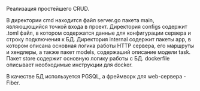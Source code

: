 Реализация простейшего CRUD.

В директории cmd находится файл server.go пакета main, являющющийся точкой входа в проект.
Директория configs содержит .toml файл, в котором содержатся данные для конфигурации сервера и строку подключения к БД.
Директория internal содержит пакеты app, в котором описана основная логика работы HTTP сервера, его маршруты и хендлеры, а также пакет models, содержаший описание модели task.
Пакет store содержит основную логику работы с БД.
dockerfile описывает необходимые инструкции для docker.

В качестве БД используется PGSQL, а фреймворк для web-сервера - Fiber.
